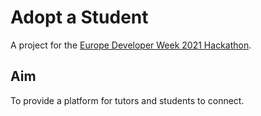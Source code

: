 # Adopt a Student

A project for the [Europe Developer Week 2021 Hackathon](https://www.developerweek.com/europe/hackathon/).

## Aim

To provide a platform for tutors and students to connect.
